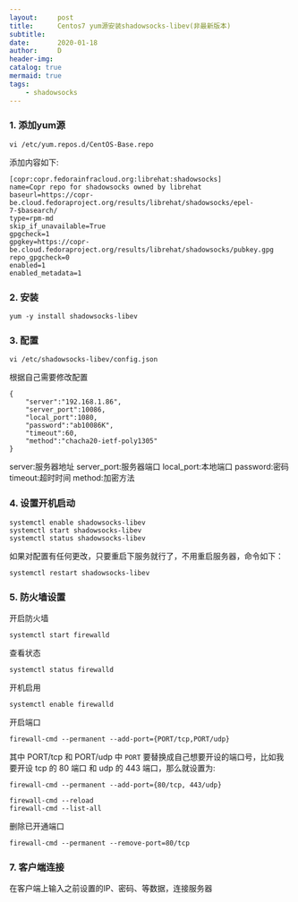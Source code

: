 ```yaml
---
layout:     post
title:      Centos7 yum源安装shadowsocks-libev(非最新版本)
subtitle:   
date:       2020-01-18
author:     D
header-img: 
catalog: true
mermaid: true
tags:
    - shadowsocks
---
```


### 1. 添加yum源
```
vi /etc/yum.repos.d/CentOS-Base.repo
```
添加内容如下:
```
[copr:copr.fedorainfracloud.org:librehat:shadowsocks]
name=Copr repo for shadowsocks owned by librehat
baseurl=https://copr-be.cloud.fedoraproject.org/results/librehat/shadowsocks/epel-7-$basearch/
type=rpm-md
skip_if_unavailable=True
gpgcheck=1
gpgkey=https://copr-be.cloud.fedoraproject.org/results/librehat/shadowsocks/pubkey.gpg
repo_gpgcheck=0
enabled=1
enabled_metadata=1
```

### 2. 安装
```
yum -y install shadowsocks-libev
```

### 3. 配置
```
vi /etc/shadowsocks-libev/config.json
```
根据自己需要修改配置
```
{
    "server":"192.168.1.86", 
    "server_port":10086,
    "local_port":1080,
    "password":"ab10086K",
    "timeout":60,
    "method":"chacha20-ietf-poly1305"
}
```
server:服务器地址
server_port:服务器端口
local_port:本地端口
password:密码
timeout:超时时间
method:加密方法

### 4. 设置开机启动
```
systemctl enable shadowsocks-libev
systemctl start shadowsocks-libev
systemctl status shadowsocks-libev
```
如果对配置有任何更改，只要重启下服务就行了，不用重启服务器，命令如下：
```
systemctl restart shadowsocks-libev
```

### 5. 防火墙设置
开启防火墙
```
systemctl start firewalld
```
查看状态
```
systemctl status firewalld
```
开机启用
```
systemctl enable firewalld
```
开启端口
```
firewall-cmd --permanent --add-port={PORT/tcp,PORT/udp}
```
其中 PORT/tcp 和 PORT/udp 中 `PORT` 要替换成自己想要开设的端口号，比如我要开设 tcp 的 80 端口
和 udp 的 443 端口，那么就设置为:
```
firewall-cmd --permanent --add-port={80/tcp, 443/udp}
```

```
firewall-cmd --reload
firewall-cmd --list-all
```

删除已开通端口
```
firewall-cmd --permanent --remove-port=80/tcp 
```


### 7. 客户端连接

在客户端上输入之前设置的IP、密码、等数据，连接服务器
